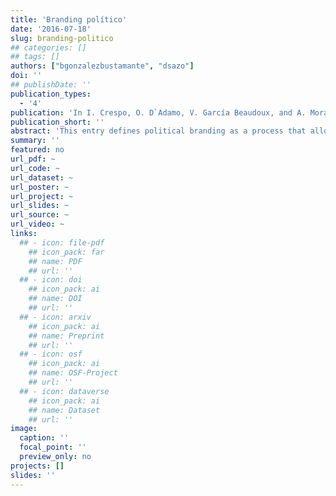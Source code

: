 ```yaml
---
title: 'Branding político'
date: '2016-07-18'
slug: branding-politico
## categories: []
## tags: []
authors: ["bgonzalezbustamante", "dsazo"]
doi: ''
## publishDate: ''
publication_types:
  - '4'
publication: 'In I. Crespo, O. D`Adamo, V. García Beaudoux, and A. Mora (eds.), *Diccionario Enciclopédico de Comunicación Política. 2nd Edition* (pp. 48-50). Madrid: Centro de Estudios Políticos y Constitucionales'
publication_short: ''
abstract: 'This entry defines political branding as a process that allows candidates and governments to build a positive public image. In this process, the proper management of resources and capitals is associated with brand equity and positive perception.'
summary: ''
featured: no
url_pdf: ~
url_code: ~
url_dataset: ~
url_poster: ~
url_project: ~
url_slides: ~
url_source: ~
url_video: ~
links:
  ## - icon: file-pdf
    ## icon_pack: far
    ## name: PDF
    ## url: ''
  ## - icon: doi
    ## icon_pack: ai
    ## name: DOI
    ## url: ''
  ## - icon: arxiv
    ## icon_pack: ai
    ## name: Preprint
    ## url: ''
  ## - icon: osf
    ## icon_pack: ai
    ## name: OSF-Project
    ## url: ''
  ## - icon: dataverse
    ## icon_pack: ai
    ## name: Dataset
    ## url: ''
image:
  caption: ''
  focal_point: ''
  preview_only: no
projects: []
slides: ''
---
```

